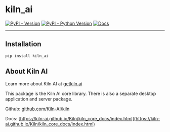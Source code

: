 # kiln_ai

[![PyPI - Version](https://img.shields.io/pypi/v/kiln-ai.svg?logo=pypi&label=PyPI&logoColor=gold)](https://pypi.org/project/kiln-ai)
[![PyPI - Python Version](https://img.shields.io/pypi/pyversions/kiln-ai.svg)](https://pypi.org/project/kiln-ai)
[![Docs](https://img.shields.io/badge/docs-pdoc-blue)](https://kiln-ai.github.io/Kiln/kiln_core_docs/index.html)

---

## Installation

```console
pip install kiln_ai
```

## About Kiln AI

Learn more about Kiln AI at [getkiln.ai](https://getkiln.ai)

This package is the Kiln AI core library. There is also a separate desktop application and server package.

Github: [github.com/Kiln-AI/kiln](https://github.com/Kiln-AI/kiln)

Docs: [https://kiln-ai.github.io/Kiln/kiln_core_docs/index.html](https://kiln-ai.github.io/Kiln/kiln_core_docs/index.html)
